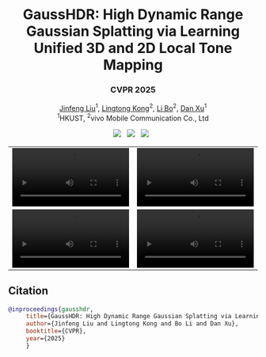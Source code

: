 <p align="center">
<h1 align="center"><strong>GaussHDR: High Dynamic Range Gaussian Splatting via Learning Unified 3D and 2D Local Tone Mapping</strong></h1>
<h3 align="center">CVPR 2025</h3>

<p align="center">
    <a href="https://scholar.google.com/citations?hl=en&user=-moPItwAAAAJ">Jinfeng Liu</a><sup>1</sup>,</span>
    <a href="https://scholar.google.com/citations?hl=en&user=KKzKc_8AAAAJ">Lingtong Kong</a><sup>2</sup>,
    <a href="https://libraboli.github.io/">Li Bo</a><sup>2</sup>,
    <a href="https://www.danxurgb.net/">Dan Xu</a><sup>1</sup>
    <br>
        <sup>1</sup>HKUST,
        <sup>2</sup>vivo Mobile Communication Co., Ltd
</p>

<div align="center">
    <a href=><img src='https://img.shields.io/badge/ArXiv-Paper-b31b1b.svg'></a>  
    <a href=''><img src='https://img.shields.io/badge/Project-Page-Green'></a>  
    <a href=''><img src='https://img.shields.io/badge/Preprocessed-Data-blue'></a>  
</div>
</p>


<table align="center">
  <tr>
    <td align="center">
      <video src="https://github.com/user-attachments/assets/4bb7cb6b-6d3a-412d-953f-0f182d7a35a9" controls width="100%"></video>
    </td>
    <td align="center">
      <video src="https://github.com/user-attachments/assets/224be397-e289-4326-8781-fabad4cc09e8" controls width="100%"></video>
    </td>
  </tr>
  <tr>
    <td align="center">
      <video src="https://github.com/user-attachments/assets/01d91f06-3e66-4083-b0e7-3f1ff0ca1b8f" controls width="100%"></video>
    </td>
    <td align="center">
      <video src="https://github.com/user-attachments/assets/47343c8b-903a-410e-9f59-f9a717a3864a" controls width="100%"></video>
    </td>
  </tr>
</table>







## Citation

```BibTeX
@inproceedings{gausshdr,
     title={GaussHDR: High Dynamic Range Gaussian Splatting via Learning Unified 3D and 2D Local Tone Mapping},
     author={Jinfeng Liu and Lingtong Kong and Bo Li and Dan Xu},
     booktitle={CVPR},
     year={2025}
     }
```
